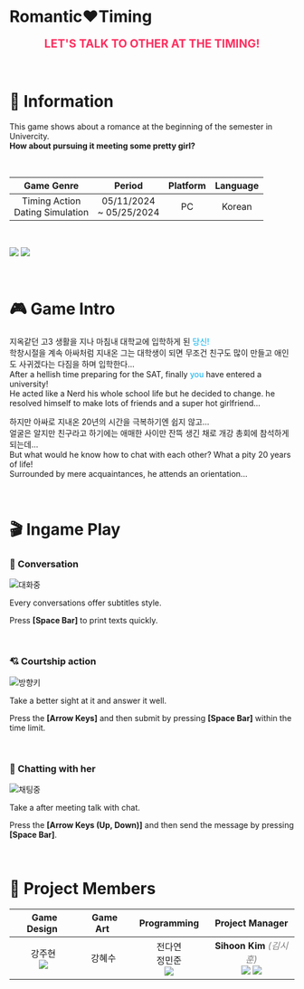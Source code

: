 # Romantic❤️Timing

<div style="text-align: center; font-size:20px; color:#FF3060;">
  <b>LET'S TALK TO OTHER AT THE TIMING!</b>
</div>
<br>

<br>

# 📑 Information

This game shows about a romance at the beginning of the semester in Univercity.<br>
**How about pursuing it meeting some pretty girl?**

<br>

<d style="font-size:18px">

|Game Genre|Period|Platform|Language
|:-:|:-:|:-:|:-:|
|Timing Action<br>Dating Simulation|05/11/2024 <br>~ 05/25/2024|PC|Korean|

</d>


<br>

<img src="https://img.shields.io/badge/Unity-FFFFFF?style=flat&logo=unity&logoColor=black"/> <img src="https://img.shields.io/badge/-C%23-5030D0?style=flat&logo=C%23&logoColor=white">

<br>

# 🎮 Game Intro
지옥같던 고3 생활을 지나 마침내 대학교에 입학하게 된 <span style="color:#00B0F0">당신!</span><br>
학창시절을 계속 아싸처럼 지내온 그는 대학생이 되면 무조건 친구도 많이 만들고 애인도 사귀겠다는 다짐을 하며 입학한다...<br/>
After a hellish time preparing for the SAT, finally <span style="color:#00B0F0">you</span> have entered a university!<br/>
He acted like a Nerd his whole school life but he decided to change. he resolved himself to make lots of friends and a super hot girlfriend...


하지만 아싸로 지내온 20년의 시간을 극복하기엔 쉽지 않고...<br>
얼굴은 알지만 친구라고 하기에는 애매한 사이만 잔뜩 생긴 채로 개강 총회에 참석하게 되는데...<br/>
But what would he know how to chat with each other? What a pity 20 years of life!<br/>
Surrounded by mere acquaintances, he attends an orientation...

<br/>

# 🎬 Ingame Play

### 💬 Conversation

![대화중](https://github.com/TeamCadence/Romantic-Timing/blob/image/image/conversation.gif?raw=true)

Every conversations offer subtitles style.

Press **[Space Bar]** to print texts quickly.

<br/>

### 💘 Courtship action

![방향키](https://github.com/TeamCadence/Romantic-Timing/blob/image/image/play.gif?raw=true)

Take a better sight at it and answer it well.

Press the **[Arrow Keys]** and then submit by pressing **[Space Bar]** within the time limit.

<br/>

### 📱 Chatting with her

![채팅중](https://github.com/TeamCadence/Romantic-Timing/blob/image/image/chat.gif?raw=true)

Take a after meeting talk with chat.

Press the **[Arrow Keys (Up, Down)]** and then send the message by pressing **[Space Bar]**.

<br>

# 👥 Project Members

<d style="font-size:18px">

|&nbsp;Game Design&nbsp;|&nbsp;Game Art&nbsp;|&nbsp;&nbsp;Programming&nbsp;&nbsp;|Project Manager|
|:-:|:-:|:-:|:-:|
|강주현<br><d style="font-size:17px">[<img src="https://img.shields.io/badge/Github-202020?style=flat&logo=github&logoColor=white"/>](https://github.com/SystemMessage)|강혜수|전다연<br>정민준<br><d style="font-size:17px">[<img src="https://img.shields.io/badge/Github-202020?style=flat&logo=github&logoColor=white"/>](https://github.com/curseyouS2)</d>|**Sihoon Kim** <i style="color:gray">(김시훈)</i><br><d style="font-size:17px">[<img src="https://img.shields.io/badge/Mail-2070AA?style=flat&logo=Gmail&logoColor=white"/>](mailto:kimsihoon@proton.me) [<img src="https://img.shields.io/badge/Github-202020?style=flat&logo=github&logoColor=white"/>](https://github.com/TheHyperPay)</d>|

</d>
